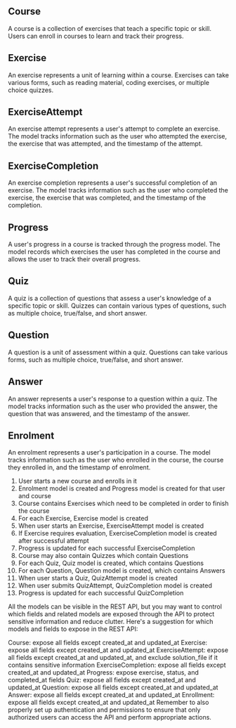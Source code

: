 ## Course
A course is a collection of exercises that teach a specific topic or skill. Users can enroll in courses to learn and track their progress.

## Exercise
An exercise represents a unit of learning within a course. Exercises can take various forms, such as reading material, coding exercises, or multiple choice quizzes.

## ExerciseAttempt
An exercise attempt represents a user's attempt to complete an exercise. The model tracks information such as the user who attempted the exercise, the exercise that was attempted, and the timestamp of the attempt.

## ExerciseCompletion
An exercise completion represents a user's successful completion of an exercise. The model tracks information such as the user who completed the exercise, the exercise that was completed, and the timestamp of the completion.

## Progress
A user's progress in a course is tracked through the progress model. The model records which exercises the user has completed in the course and allows the user to track their overall progress.

## Quiz
A quiz is a collection of questions that assess a user's knowledge of a specific topic or skill. Quizzes can contain various types of questions, such as multiple choice, true/false, and short answer.

## Question
A question is a unit of assessment within a quiz. Questions can take various forms, such as multiple choice, true/false, and short answer.

## Answer
An answer represents a user's response to a question within a quiz. The model tracks information such as the user who provided the answer, the question that was answered, and the timestamp of the answer.

## Enrolment
An enrolment represents a user's participation in a course. The model tracks information such as the user who enrolled in the course, the course they enrolled in, and the timestamp of enrolment.


1. User starts a new course and enrolls in it
2. Enrolment model is created and Progress model is created for that user and course
3. Course contains Exercises which need to be completed in order to finish the course
4. For each Exercise, Exercise model is created
5. When user starts an Exercise, ExerciseAttempt model is created
6. If Exercise requires evaluation, ExerciseCompletion model is created after successful attempt
7. Progress is updated for each successful ExerciseCompletion
8. Course may also contain Quizzes which contain Questions
9. For each Quiz, Quiz model is created, which contains Questions
10. For each Question, Question model is created, which contains Answers
11. When user starts a Quiz, QuizAttempt model is created
12. When user submits QuizAttempt, QuizCompletion model is created
13. Progress is updated for each successful QuizCompletion



All the models can be visible in the REST API, but you may want to control which fields and related models are exposed through the API to protect sensitive information and reduce clutter. Here's a suggestion for which models and fields to expose in the REST API:

Course: expose all fields except created_at and updated_at
Exercise: expose all fields except created_at and updated_at
ExerciseAttempt: expose all fields except created_at and updated_at, and exclude solution_file if it contains sensitive information
ExerciseCompletion: expose all fields except created_at and updated_at
Progress: expose exercise, status, and completed_at fields
Quiz: expose all fields except created_at and updated_at
Question: expose all fields except created_at and updated_at
Answer: expose all fields except created_at and updated_at
Enrollment: expose all fields except created_at and updated_at
Remember to also properly set up authentication and permissions to ensure that only authorized users can access the API and perform appropriate actions.
